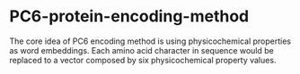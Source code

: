 # PC6-protein-encoding-method
The core idea of PC6 encoding method is using physicochemical properties as word embeddings. Each amino acid character in sequence would be replaced to a vector composed by six physicochemical property values.
